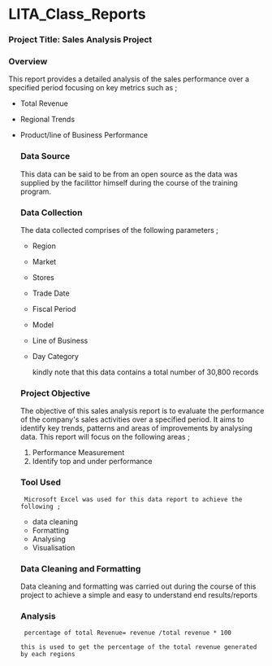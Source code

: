 # LITA_Class_Reports
### Project Title: Sales Analysis Project

### Overview
This report provides a detailed analysis of the sales performance over a specified period focusing on key metrics such as ;
- Total Revenue
- Regional Trends
- Product/line of Business Performance

  ### Data Source
  This data can be said to be from an open source as the data was supplied by the facilittor himself during the course of the training program.

  ### Data Collection
  The data collected comprises of the following parameters ;
  - Region
  - Market
  - Stores
  - Trade Date
  - Fiscal Period
  - Model
  - Line of Business
  - Day Category

    kindly note that this data contains a total number of 30,800 records

  ### Project Objective
    The objective of this sales analysis report is to evaluate the performance of the company's sales activities over a specified period. It aims to identify key trends, patterns and areas of improvements by analysing data.
    This report will focus on the following areas ;
    1. Performance Measurement
    2. Identify top and under performance
   
     ### Tool Used
       Microsoft Excel was used for this data report to achieve the following ;
  - data cleaning
  - Formatting
  - Analysing
  - Visualisation
  
    
 

  ### Data Cleaning and Formatting
  Data cleaning and formatting was carried out during the course of this project to achieve  a simple and easy to understand end results/reports

  ### Analysis
  ```Excel
   percentage of total Revenue= revenue /total revenue * 100

  this is used to get the percentage of the total revenue generated by each regions 
    
  

 
  
  
  

